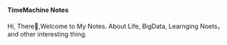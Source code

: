 #### TimeMachine Notes

Hi, There👋,Welcome to My Notes. About Life, BigData, Learnging Noets，and other interesting thing.

